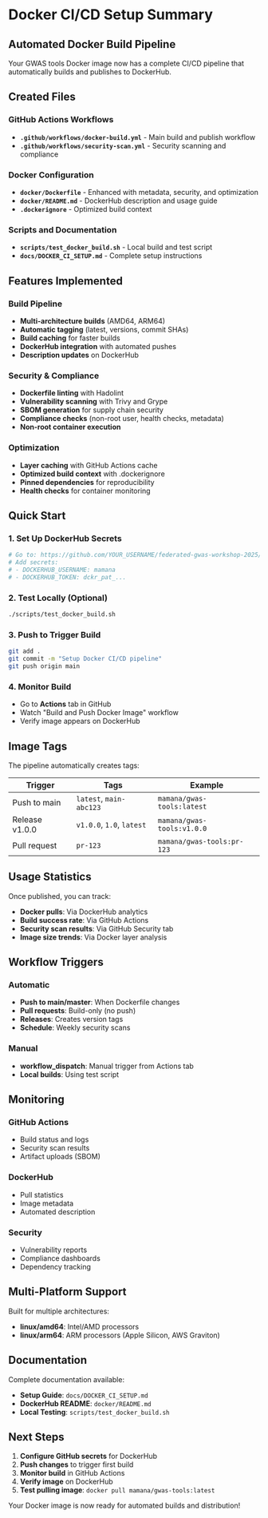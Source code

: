 # Docker CI/CD Setup Summary

## Automated Docker Build Pipeline

Your GWAS tools Docker image now has a complete CI/CD pipeline that automatically builds and publishes to DockerHub.

## Created Files

### GitHub Actions Workflows
- **`.github/workflows/docker-build.yml`** - Main build and publish workflow
- **`.github/workflows/security-scan.yml`** - Security scanning and compliance

### Docker Configuration
- **`docker/Dockerfile`** - Enhanced with metadata, security, and optimization
- **`docker/README.md`** - DockerHub description and usage guide
- **`.dockerignore`** - Optimized build context

### Scripts and Documentation
- **`scripts/test_docker_build.sh`** - Local build and test script
- **`docs/DOCKER_CI_SETUP.md`** - Complete setup instructions

## Features Implemented

### Build Pipeline
- **Multi-architecture builds** (AMD64, ARM64)
- **Automatic tagging** (latest, versions, commit SHAs)
- **Build caching** for faster builds
- **DockerHub integration** with automated pushes
- **Description updates** on DockerHub

### Security & Compliance
- **Dockerfile linting** with Hadolint
- **Vulnerability scanning** with Trivy and Grype
- **SBOM generation** for supply chain security
- **Compliance checks** (non-root user, health checks, metadata)
- **Non-root container execution**

### Optimization
- **Layer caching** with GitHub Actions cache
- **Optimized build context** with .dockerignore
- **Pinned dependencies** for reproducibility
- **Health checks** for container monitoring

## Quick Start

### 1. Set Up DockerHub Secrets
```bash
# Go to: https://github.com/YOUR_USERNAME/federated-gwas-workshop-2025/settings/secrets/actions
# Add secrets:
# - DOCKERHUB_USERNAME: mamana
# - DOCKERHUB_TOKEN: dckr_pat_...
```

### 2. Test Locally (Optional)
```bash
./scripts/test_docker_build.sh
```

### 3. Push to Trigger Build
```bash
git add .
git commit -m "Setup Docker CI/CD pipeline"
git push origin main
```

### 4. Monitor Build
- Go to **Actions** tab in GitHub
- Watch "Build and Push Docker Image" workflow
- Verify image appears on DockerHub

## Image Tags

The pipeline automatically creates tags:

| Trigger | Tags | Example |
|---------|------|---------|
| Push to main | `latest`, `main-abc123` | `mamana/gwas-tools:latest` |
| Release v1.0.0 | `v1.0.0`, `1.0`, `latest` | `mamana/gwas-tools:v1.0.0` |
| Pull request | `pr-123` | `mamana/gwas-tools:pr-123` |

## Usage Statistics

Once published, you can track:
- **Docker pulls**: Via DockerHub analytics
- **Build success rate**: Via GitHub Actions
- **Security scan results**: Via GitHub Security tab
- **Image size trends**: Via Docker layer analysis

## Workflow Triggers

### Automatic
- **Push to main/master**: When Dockerfile changes
- **Pull requests**: Build-only (no push)
- **Releases**: Creates version tags
- **Schedule**: Weekly security scans

### Manual
- **workflow_dispatch**: Manual trigger from Actions tab
- **Local builds**: Using test script

## Monitoring

### GitHub Actions
- Build status and logs
- Security scan results
- Artifact uploads (SBOM)

### DockerHub
- Pull statistics
- Image metadata
- Automated description

### Security
- Vulnerability reports
- Compliance dashboards
- Dependency tracking

## Multi-Platform Support

Built for multiple architectures:
- **linux/amd64**: Intel/AMD processors
- **linux/arm64**: ARM processors (Apple Silicon, AWS Graviton)

## Documentation

Complete documentation available:
- **Setup Guide**: `docs/DOCKER_CI_SETUP.md`
- **DockerHub README**: `docker/README.md`
- **Local Testing**: `scripts/test_docker_build.sh`

## Next Steps

1. **Configure GitHub secrets** for DockerHub
2. **Push changes** to trigger first build
3. **Monitor build** in GitHub Actions
4. **Verify image** on DockerHub
5. **Test pulling image**: `docker pull mamana/gwas-tools:latest`

Your Docker image is now ready for automated builds and distribution! 